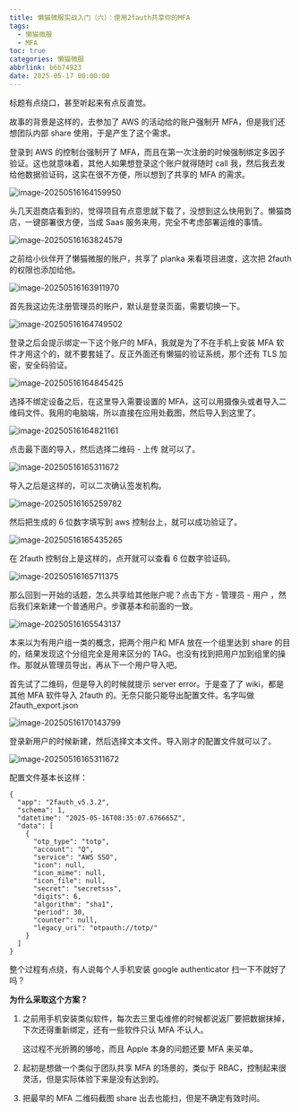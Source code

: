 ```yaml
---
title: 懒猫微服实战入门（六）：使用2fauth共享你的MFA
tags:
  - 懒猫微服
  - MFA
toc: true
categories: 懒猫微服
abbrlink: b6b74923
date: 2025-05-17 00:00:00
---
```


标题有点绕口，甚至听起来有点反直觉。

故事的背景是这样的，去参加了 AWS 的活动给的账户强制开 MFA，但是我们还想团队内部 share 使用，于是产生了这个需求。

登录到 AWS 的控制台强制开了 MFA，而且在第一次注册的时候强制绑定多因子验证。这也就意味着，其他人如果想登录这个账户就得随时 call 我，然后我去发给他数据验证码，这实在很不方便，所以想到了共享的 MFA 的需求。

![image-20250516164159950](https://raw.githubusercontent.com/cloudsmithy/picgo-imh/master/image-20250516164159950.png)

头几天逛商店看到的，觉得项目有点意思就下载了，没想到这么快用到了。懒猫商店，一键部署很方便，当成 Saas 服务来用，完全不考虑部署运维的事情。

<!-- more -->

![image-20250516163824579](https://raw.githubusercontent.com/cloudsmithy/picgo-imh/master/image-20250516163824579.png)

之前给小伙伴开了懒猫微服的账户，共享了 planka 来看项目进度，这次把 2fauth 的权限也添加给他。

![image-20250516163911970](https://raw.githubusercontent.com/cloudsmithy/picgo-imh/master/image-20250516163911970.png)

首先我这边先注册管理员的账户，默认是登录页面，需要切换一下。

![image-20250516164749502](https://raw.githubusercontent.com/cloudsmithy/picgo-imh/master/image-20250516164749502.png)

登录之后会提示绑定一下这个账户的 MFA，我就是为了不在手机上安装 MFA 软件才用这个的，就不要套娃了。反正外面还有懒猫的验证系统，那个还有 TLS 加密，安全码验证。

![image-20250516164845425](https://raw.githubusercontent.com/cloudsmithy/picgo-imh/master/image-20250516164845425.png)

选择不绑定设备之后，在这里导入需要设置的 MFA，这可以用摄像头或者导入二维码文件。我用的电脑端，所以直接在应用处截图，然后导入到这里了。

![image-20250516164821161](https://raw.githubusercontent.com/cloudsmithy/picgo-imh/master/image-20250516164821161.png)

点击最下面的导入，然后选择二维码 - 上传 就可以了。

![image-20250516165311672](https://raw.githubusercontent.com/cloudsmithy/picgo-imh/master/image-20250516165311672.png)

导入之后是这样的，可以二次确认签发机构。

![image-20250516165259782](https://raw.githubusercontent.com/cloudsmithy/picgo-imh/master/image-20250516165259782.png)

然后把生成的 6 位数字填写到 aws 控制台上，就可以成功验证了。

![image-20250516165435265](https://raw.githubusercontent.com/cloudsmithy/picgo-imh/master/image-20250516165435265.png)

在 2fauth 控制台上是这样的，点开就可以查看 6 位数字验证码。

![image-20250516165711375](https://raw.githubusercontent.com/cloudsmithy/picgo-imh/master/image-20250516165711375.png)

那么回到一开始的话题，怎么共享给其他账户呢？点击下方 - 管理员 - 用户 ，然后我们来新建一个普通用户。步骤基本和前面的一致。

![image-20250516165543137](https://raw.githubusercontent.com/cloudsmithy/picgo-imh/master/image-20250516165543137.png)

本来以为有用户组一类的概念，把两个用户和 MFA 放在一个组里达到 share 的目的，结果发现这个分组完全是用来区分的 TAG。也没有找到把用户加到组里的操作。那就从管理员导出，再从下一个用户导入吧。

首先试了二维码，但是导入的时候就提示 server error。于是查了了 wiki，都是其他 MFA 软件导入 2fauth 的。无奈只能只能导出配置文件。名字叫做 2fauth_export.json

![image-20250516170143799](https://raw.githubusercontent.com/cloudsmithy/picgo-imh/master/image-20250516170143799.png)

登录新用户的时候新建，然后选择文本文件。导入刚才的配置文件就可以了。

![image-20250516165311672](https://raw.githubusercontent.com/cloudsmithy/picgo-imh/master/image-20250516165311672.png)

配置文件基本长这样：

```
{
  "app": "2fauth_v5.3.2",
  "schema": 1,
  "datetime": "2025-05-16T08:35:07.676665Z",
  "data": [
    {
      "otp_type": "totp",
      "account": "Q",
      "service": "AWS SSO",
      "icon": null,
      "icon_mime": null,
      "icon_file": null,
      "secret": "secretsss",
      "digits": 6,
      "algorithm": "sha1",
      "period": 30,
      "counter": null,
      "legacy_uri": "otpauth://totp/"
    }
  ]
}
```

整个过程有点绕，有人说每个人手机安装 google authenticator 扫一下不就好了吗？

**为什么采取这个方案？**

1. 之前用手机安装类似软件，每次去三里屯维修的时候都说返厂要把数据抹掉，下次还得重新绑定，还有一些软件只认 MFA 不认人。

   这过程不光折腾的够呛，而且 Apple 本身的问题还要 MFA 来买单。

2. 起初是想做一个类似于团队共享 MFA 的场景的，类似于 RBAC，控制起来很灵活，但是实际体验下来是没有达到的。

3. 把最早的 MFA 二维码截图 share 出去也能扫，但是不确定有效时间。
